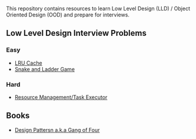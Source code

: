 This repository contains resources to learn Low Level Design (LLD) / Object Oriented Design (OOD) and prepare for interviews.

## Low Level Design Interview Problems

### Easy

- [LRU Cache](https://github.com/saikumar1752/lld_problems/tree/main/lru_cache)
- [Snake and Ladder Game](https://github.com/saikumar1752/lld_problems/tree/main/snakes_and_ladder)

### Hard

- [Resource Management/Task Executor](https://github.com/saikumar1752/lld_problems/tree/main/resource_management)

## Books

- [Design Pattersn a.k.a Gang of Four](https://www.amazon.in/Design-Patterns-Object-Oriented-Addison-Wesley-Professional-ebook/dp/B000SEIBB8)
